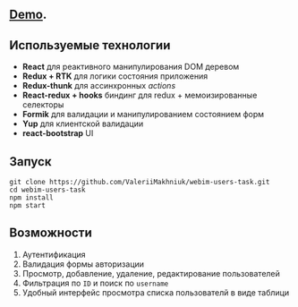 ## [Demo](https://valeriimakhniuk.github.io/webim-users-task/).

## Используемые технологии
* **React** для реактивного манипулирования DOM деревом
* **Redux + RTK** для логики состояния приложения
* **Redux-thunk** для ассинхронных _actions_
* **React-redux + hooks** биндинг для redux + мемоизированные селекторы
* **Formik** для валидации и манипулированием состоянием форм
* **Yup** для клиентской валидации
* **react-bootstrap** UI

## Запуск

    git clone https://github.com/ValeriiMakhniuk/webim-users-task.git
    cd webim-users-task
    npm install
    npm start

## Возможности

1. Аутентификация
2. Валидация формы авторизации
3. Просмотр, добавление, удаление, редактирование пользователей
4. Фильтрация по `ID` и поиск по `username`
4. Удобный интерфейс просмотра списка пользователй в виде таблици
